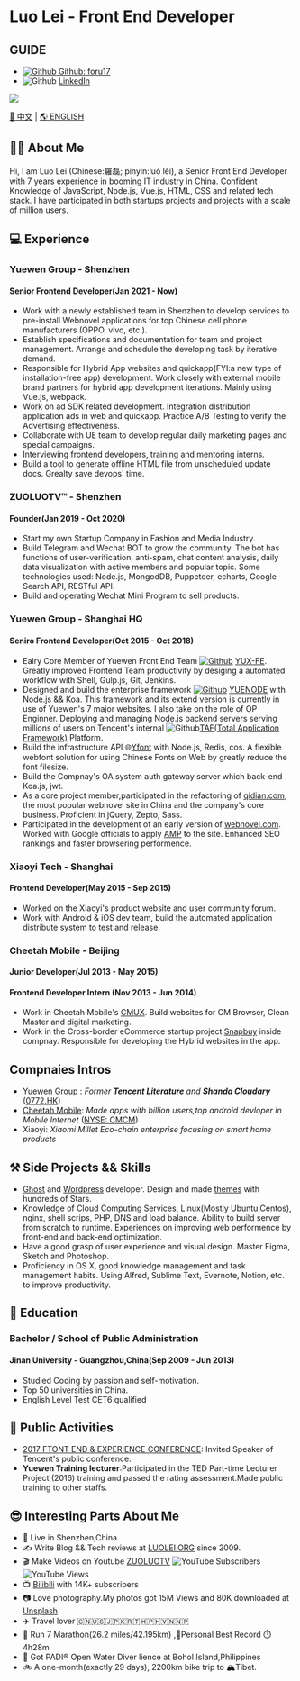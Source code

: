 
# Luo Lei - Front End Developer  

## GUIDE

* [![Github](https://static.is26.com/tmp/icons/github.svg)](https://github.com/foru17)[ Github: foru17](https://github.com/foru17)
* ![Github](https://static.is26.com/tmp/icons/linkedin.svg?ver=1) [LinkedIn](https://www.linkedin.com/in/luoleiorg/)

![](https://komarev.com/ghpvc/?username=foru17e&color=609927&style=flat-square)

[🐼 中文](https://github.com/foru17) | [🌎 ENGLISH](https://github.com/foru17)

## 👨‍🚀 About Me

Hi, I am Luo Lei (Chinese:羅磊; pinyin:luó lěi), a Senior Front End Developer with 7 years experience in booming IT industry in China. Сonfident Knowledge of JavaScript, Node.js, Vue.js, HTML, CSS and related tech stack. I have participated in both startups projects and projects with a scale of million users. 

## 💻 Experience

### Yuewen Group - Shenzhen

#### Senior Frontend Developer(Jan 2021 - Now)

* Work with a newly established team in Shenzhen to develop services to pre-install Webnovel applications for top Chinese cell phone manufacturers (OPPO, vivo, etc.).
* Establish specifications and documentation for team and project management. Arrange and schedule the developing task by iterative demand.
* Responsible for Hybrid App websites and quickapp(FYI:a new type of installation-free app) development. Work closely with external mobile brand partners for hybrid app development iterations. Mainly using Vue.js, webpack.
* Work on ad SDK related development. Integration distribution application ads in web and quickapp. Practice A/B Testing to verify the Advertising effectiveness.
* Collaborate with UE team to develop regular daily marketing pages and special campaigns.
* Interviewing frontend developers, training and mentoring interns.
* Build a tool to generate offline HTML file from unscheduled update docs. Grealty save devops' time.

### ZUOLUOTV™ - Shenzhen

#### Founder(Jan 2019 - Oct 2020)

* Start my own Startup Company in Fashion and Media Industry.
* Build Telegram and Wechat BOT to grow the community. The bot has functions of user-verification, anti-spam, chat content analysis, daily data visualization with active members and popular topic. Some technologies used: Node.js, MongodDB, Puppeteer, echarts, Google Search API, RESTful API.
* Build and operating Wechat Mini Program to sell products.

### Yuewen Group - Shanghai HQ

#### Seniro Frontend Developer(Oct 2015 - Oct 2018)
* Ealry Core Member of Yuewen Front End Team [![Github](https://static.is26.com/tmp/icons/github.svg)](https://github.com/foru17) [YUX-FE](https://github.com/yued-fe). Greatly improved Frontend Team productivity by desiging a automated workflow with Shell, Gulp.js, Git, Jenkins.
* Designed and build the enterprise framework [![Github](https://static.is26.com/tmp/icons/github.svg)](https://github.com/foru17) [YUENODE](https://github.com/yued-fe/yuenode) with Node.js && Koa. This framework and its extend version is currently in use of Yuewen's 7 major websites. I also take on the role of OP Enginner. Deploying and managing Node.js backend servers serving millions of users on Tencent's internal ![Github](https://static.is26.com/tmp/icons/github.svg)[TAF(Total Application Framework)](https://github.com/gamegrd/taf) Platform.
* Build the infrastructure API 🌐[Yfont](https://webfont.yuewen.com/) with Node.js, Redis, cos. A flexible webfont solution for using Chinese Fonts on Web by greatly reduce the font filesize.
* Build the Compnay's OA system auth gateway server which back-end Koa.js, jwt.
* As a core project member,participated in the refactoring of [qidian.com](https://www.qidian.com/), the most popular webnovel site in China and the company's core business. Proficient in jQuery, Zepto, Sass.
* Participated in the development of an early version of [webnovel.com](https://www.webnovel.com/). Worked with Google officials to apply [AMP](https://amp.dev/) to the site. Enhanced SEO rankings and faster browsering performence.

### Xiaoyi Tech - Shanghai
#### Frontend Developer(May 2015 - Sep 2015)
* Worked on the Xiaoyi's product website and user community forum.
* Work with Android & iOS dev team, build the automated application distribute system to test and release.

### Cheetah Mobile - Beijing
#### Junior Developer(Jul 2013 - May 2015)
#### Frontend Developer Intern (Nov 2013 - Jun 2014)

* Work in Cheetah Mobile's [CMUX](https://cmux.cmcm.com/). Build websites for CM Browser, Clean Master and digital marketing.
* Work in the Cross-border eCommerce startup project [Snapbuy](https://apkpure.com/snapbuy-app/com.snapbuy.mobileappmarket) inside compnay. Responsible for developing the Hybrid websites in the app. 

## Compnaies Intros
* [Yuewen Group](https://ir.yuewen.com/en/index.html) : *Former **Tencent Literature** and **Shanda Cloudary*** ([0772.HK](https://finance.yahoo.com/quote/0772.HK))
* [Cheetah Mobile](https://www.cmcm.com/en/): *Made apps with billion users,top android devloper in Mobile Internet* ([NYSE: CMCM](https://finance.yahoo.com/quote/CMCM))
* Xiaoyi: *Xiaomi Millet Eco-chain enterprise focusing on smart home products*

## ⚒️ Side Projects && Skills

* [Ghost](https://ghost.org/) and [Wordpress]() developer. Design and made [themes](https://github.com/foru17/Yasuko) with hundreds of Stars.
* Knowledge of Cloud Computing Services, Linux(Mostly Ubuntu,Centos), nginx, shell scrips, PHP, DNS and load balance. Ability to build server from scratch to runtime. Experiences on improving web performence by front-end and back-end optimization.
* Have a good grasp of user experience and visual design. Master Figma, Sketch and Photoshop.
* Proficiency in OS X, good knowledge management and task management habits. Using Alfred, Sublime Text, Evernote, Notion, etc. to improve productivity.

## 🏫 Education

### Bachelor / School of Public Administration 

#### Jinan University - Guangzhou,China(Sep 2009 - Jun 2013)
* Studied Coding by passion and self-motivation.
* Top 50 universities in China.
* English Level Test CET6 qualified

## 📢 Public Activities 

* [2017 FTONT END & EXPERIENCE CONFERENCE](https://feexp.org/shenzhen/): Invited Speaker of Tencent's public conference.
* **Yuewen Training lecturer**:Participated in the TED Part-time Lecturer Project (2016) training and passed the rating assessment.Made public training to other staffs.

## 😎 Interesting Parts About Me

* 📍 Live in Shenzhen,China
* ✍️ Write Blog && Tech reviews at [LUOLEI.ORG](https://luolei.org) since 2009.
* 🎬 Make Videos on Youtube [ZUOLUOTV](https://zuoluo.tv/youtube)  ![YouTube Subscribers](https://api.gate.is26.com/youtube-subscribers) ![YouTube Views](https://api.gate.is26.com/youtube-views)
* 📺 [Bilibili](https://zuoluo.tv/bilibili) with 14K+ subscribers
* 📷 Love photography.My photos got 15M Views and 80K downloaded at [Unsplash](https://unsplash.com/@luolei)
* ✈️ Travel lover 🇨🇳🇺🇸🇯🇵🇰🇷🇹🇭🇵🇭🇻🇳🇳🇵
* 🏃 Run 7 Marathon(26.2 miles/42.195km) ,🏅Personal Best Record ⏱️4h28m
* 🤿 Got PADI® Open Water Diver lience at Bohol Island,Philippines
* 🚲 A one-month(exactly 29 days), 2200km bike trip to 🏔️Tibet.